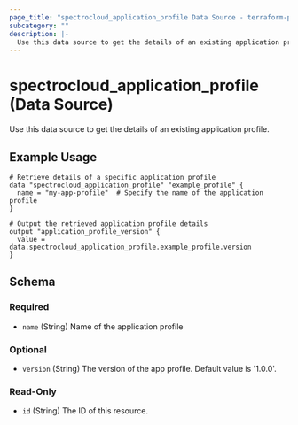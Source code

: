```yaml
---
page_title: "spectrocloud_application_profile Data Source - terraform-provider-spectrocloud"
subcategory: ""
description: |-
  Use this data source to get the details of an existing application profile.
---
```


# spectrocloud_application_profile (Data Source)

  Use this data source to get the details of an existing application profile.

## Example Usage

```hcl
# Retrieve details of a specific application profile
data "spectrocloud_application_profile" "example_profile" {
  name = "my-app-profile"  # Specify the name of the application profile
}

# Output the retrieved application profile details
output "application_profile_version" {
  value = data.spectrocloud_application_profile.example_profile.version
}
```

<!-- schema generated by tfplugindocs -->
## Schema

### Required

- `name` (String) Name of the application profile

### Optional

- `version` (String) The version of the app profile. Default value is '1.0.0'.

### Read-Only

- `id` (String) The ID of this resource.